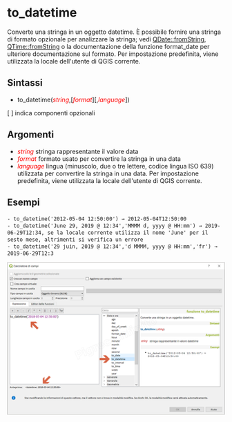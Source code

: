 # to_datetime

Converte una stringa in un oggetto datetime. È possibile fornire una stringa di formato opzionale per analizzare la stringa; vedi [QDate::fromString](https://doc.qt.io/qt-5/qdate.html#fromString-2), [QTime::fromString](https://doc.qt.io/qt-5/qtime.html#fromString-1) o la documentazione della funzione format_date per ulteriore documentazione sul formato. Per impostazione predefinita, viene utilizzata la locale dell'utente di QGIS corrente.

## Sintassi

* to_datetime(_<span style="color:red;">string</span>_,[_<span style="color:red;">format</span>_][,_<span style="color:red;">language</span>_])

[ ] indica componenti opzionali

## Argomenti

* _<span style="color:red;">string</span>_ stringa rappresentante il valore data
* _<span style="color:red;">format</span>_ formato usato per convertire la stringa in una data
* _<span style="color:red;">language</span>_ lingua (minuscolo, due o tre lettere, codice lingua ISO 639) utilizzata per convertire la stringa in una data. Per impostazione predefinita, viene utilizzata la locale dell'utente di QGIS corrente.

## Esempi

```
- to_datetime('2012-05-04 12:50:00') → 2012-05-04T12:50:00
- to_datetime('June 29, 2019 @ 12:34','MMMM d, yyyy @ HH:mm') → 2019-06-29T12:34, se la locale corrente utilizza il nome 'June' per il sesto mese, altrimenti si verifica un errore
- to_datetime('29 juin, 2019 @ 12:34','d MMMM, yyyy @ HH:mm','fr') → 2019-06-29T12:3
```

![](../../img/data_e_ora/to_datetime1.png)
